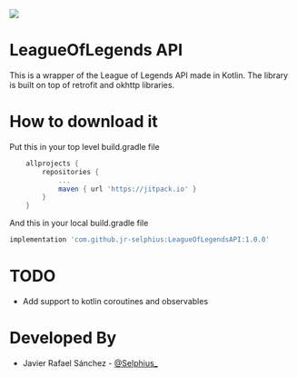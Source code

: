 [![](https://jitpack.io/v/jr-selphius/LeagueOfLegendsAPI.svg)](https://jitpack.io/#jr-selphius/LeagueOfLegendsAPI)

# LeagueOfLegends API

This is a wrapper of the League of Legends API made in Kotlin. The library is built on top of retrofit and okhttp libraries.

# How to download it

Put this in your top level build.gradle file

```groovy
	allprojects {
		repositories {
			...
			maven { url 'https://jitpack.io' }
		}
	}
```

And this in your local build.gradle file

```groovy
implementation 'com.github.jr-selphius:LeagueOfLegendsAPI:1.0.0'
```

# TODO

* Add support to kotlin coroutines and observables

# Developed By

* Javier Rafael Sánchez - [@Selphius_][0]

[0]: https://twitter.com/Selphius_

